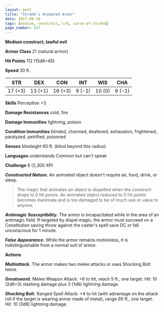 ```yaml
---
layout: post
title: "Strahd's Animated Armor"
date: 2017-09-10
tags: [medium, construct, cr6, curse-of-strahd]
page_number: 227
---
```


**Medium construct, lawful evil**

**Armor Class** 21 (natural armor)

**Hit Points** 112 (15d8+45)

**Speed** 30 ft.

|   STR   |   DEX   |   CON   |   INT   |   WIS   |   CHA   |
|:-----:|:-----:|:-----:|:-----:|:-----:|:-----:|
| 17 (+3) | 13 (+1) | 16 (+3) | 9 (-1) | 10 (0) | 9 (-1) |

**Skills** Perception +3

**Damage Resistances** cold, fire

**Damage Immunities** lightning, poison

**Condition Immunities** blinded, charmed, deafened, exhaustion, frightened, paralyzed, petrified, poisoned

**Senses** blindsight 60 ft. (blind beyond this radius)

**Languages** understands Common but can't speak

**Challenge** 6 (2,300 XP)

***Constructed Nature.*** An animated object doesn't require air, food, drink, or sleep.

>The magic that animates an object is dispelled when the construct drops to 0 hit points. An animated object reduced to 0 hit points becomes inanimate and is too damaged to be of much use or value to anyone.

***Antimagic Susceptibility.*** The armor is incapacitated while in the area of an antimagic field. If targeted by dispel magic, the armor must succeed on a Constitution saving throw against the caster's spell save DC or fall unconscious for 1 minute.

***False Appearance.*** While the armor remains motionless, it is indistinguishable from a normal suit of armor.

**Actions**

***Multiattack.*** The armor makes two melee attacks or uses Shocking Bolt twice.

***Greatsword.*** Melee Weapon Attack: +6 to hit, reach 5 ft., one target. Hit: 10 (2d6+3) slashing damage plus 3 (1d6) lightning damage.

***Shocking Bolt.*** Ranged Spell Attack: +4 to hit (with advantage on the attack roll if the target is wearing armor made of metal), range 60 ft., one target. Hit: 10 (3d6) lightning damage.


